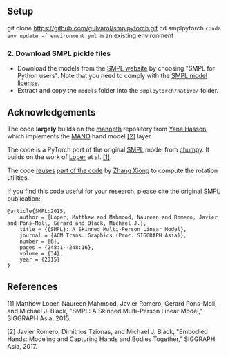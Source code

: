 ## Setup
git clone https://github.com/gulvarol/smplpytorch.git
cd smplpytorch
`conda env update -f environment.yml` in an existing environment
    
### 2. Download SMPL pickle files
  * Download the models from the [SMPL website](http://smpl.is.tue.mpg.de/) by choosing "SMPL for Python users". Note that you need to comply with the [SMPL model license](http://smpl.is.tue.mpg.de/license_model).
  * Extract and copy the `models` folder into the `smplpytorch/native/` folder.

## Acknowledgements
The code **largely** builds on the [manopth](https://github.com/hassony2/manopth) repository from [Yana Hasson](https://github.com/hassony2), which implements the [MANO](http://mano.is.tue.mpg.de) hand model [\[2\]](#references) layer.

The code is a PyTorch port of the original [SMPL](http://smpl.is.tue.mpg.de) model from [chumpy](https://github.com/mattloper/chumpy). It builds on the work of [Loper](https://github.com/mattloper) et al. [\[1\]](#references).

The code [reuses](https://github.com/gulvarol/smpl/pytorch/rodrigues_layer.py) [part of the code](https://github.com/MandyMo/pytorch_HMR/blob/master/src/util.py) by [Zhang Xiong](https://github.com/MandyMo) to compute the rotation utilities.

If you find this code useful for your research, please cite the original [SMPL](http://smpl.is.tue.mpg.de) publication:

```
@article{SMPL:2015,
    author = {Loper, Matthew and Mahmood, Naureen and Romero, Javier and Pons-Moll, Gerard and Black, Michael J.},
    title = {{SMPL}: A Skinned Multi-Person Linear Model},
    journal = {ACM Trans. Graphics (Proc. SIGGRAPH Asia)},
    number = {6},
    pages = {248:1--248:16},
    volume = {34},
    year = {2015}
}
```

## References

\[1\] Matthew Loper, Naureen Mahmood, Javier Romero, Gerard Pons-Moll, and Michael J. Black, "SMPL: A Skinned Multi-Person Linear Model," SIGGRAPH Asia, 2015.

\[2\] Javier Romero, Dimitrios Tzionas, and Michael J. Black, "Embodied Hands: Modeling and Capturing Hands and Bodies Together," SIGGRAPH Asia, 2017.
